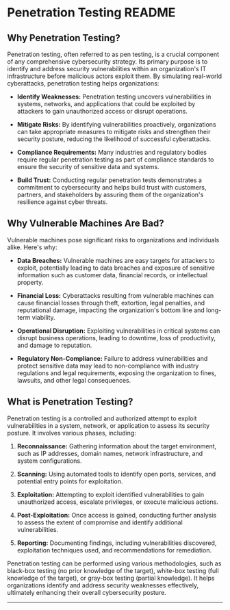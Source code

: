 # Penetration Testing README

## Why Penetration Testing?

Penetration testing, often referred to as pen testing, is a crucial component of any comprehensive cybersecurity strategy. Its primary purpose is to identify and address security vulnerabilities within an organization's IT infrastructure before malicious actors exploit them. By simulating real-world cyberattacks, penetration testing helps organizations:

- **Identify Weaknesses:** Penetration testing uncovers vulnerabilities in systems, networks, and applications that could be exploited by attackers to gain unauthorized access or disrupt operations.

- **Mitigate Risks:** By identifying vulnerabilities proactively, organizations can take appropriate measures to mitigate risks and strengthen their security posture, reducing the likelihood of successful cyberattacks.

- **Compliance Requirements:** Many industries and regulatory bodies require regular penetration testing as part of compliance standards to ensure the security of sensitive data and systems.

- **Build Trust:** Conducting regular penetration tests demonstrates a commitment to cybersecurity and helps build trust with customers, partners, and stakeholders by assuring them of the organization's resilience against cyber threats.

## Why Vulnerable Machines Are Bad?

Vulnerable machines pose significant risks to organizations and individuals alike. Here's why:

- **Data Breaches:** Vulnerable machines are easy targets for attackers to exploit, potentially leading to data breaches and exposure of sensitive information such as customer data, financial records, or intellectual property.

- **Financial Loss:** Cyberattacks resulting from vulnerable machines can cause financial losses through theft, extortion, legal penalties, and reputational damage, impacting the organization's bottom line and long-term viability.

- **Operational Disruption:** Exploiting vulnerabilities in critical systems can disrupt business operations, leading to downtime, loss of productivity, and damage to reputation.

- **Regulatory Non-Compliance:** Failure to address vulnerabilities and protect sensitive data may lead to non-compliance with industry regulations and legal requirements, exposing the organization to fines, lawsuits, and other legal consequences.

## What is Penetration Testing?

Penetration testing is a controlled and authorized attempt to exploit vulnerabilities in a system, network, or application to assess its security posture. It involves various phases, including:

1. **Reconnaissance:** Gathering information about the target environment, such as IP addresses, domain names, network infrastructure, and system configurations.

2. **Scanning:** Using automated tools to identify open ports, services, and potential entry points for exploitation.

3. **Exploitation:** Attempting to exploit identified vulnerabilities to gain unauthorized access, escalate privileges, or execute malicious actions.

4. **Post-Exploitation:** Once access is gained, conducting further analysis to assess the extent of compromise and identify additional vulnerabilities.

5. **Reporting:** Documenting findings, including vulnerabilities discovered, exploitation techniques used, and recommendations for remediation.

Penetration testing can be performed using various methodologies, such as black-box testing (no prior knowledge of the target), white-box testing (full knowledge of the target), or gray-box testing (partial knowledge). It helps organizations identify and address security weaknesses effectively, ultimately enhancing their overall cybersecurity posture.

---
